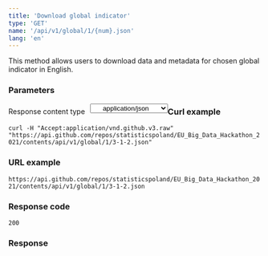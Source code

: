 ```yaml
---
title: 'Download global indicator'
type: 'GET'
name: '/api/v1/global/1/{num}.json'
lang: 'en'
---
```


This method allows users to download data and metadata for chosen global indicator in English.

### Parameters



<p style='float:left;margin-top: 7px;'>Response content type</p>
<select style='float:left;padding: 0px 15px;width: 155px;margin-left: 10px;text-align-last: center;'>
  <option>application/json</option>
</select>

<div id='example2'>

<h3 id="przykładowy-curl">Curl example</h3>

<p><code class="highlighter-rouge">curl -H "Accept:application/vnd.github.v3.raw" "https://api.github.com/repos/statisticspoland/EU_Big_Data_Hackathon_2021/contents/api/v1/global/1/3-1-2.json"</code></p>

<h3 id="przykładowy-url">URL example</h3>

<p><code class="highlighter-rouge">https://api.github.com/repos/statisticspoland/EU_Big_Data_Hackathon_2021/contents/api/v1/global/1/3-1-2.json</code></p>

<h3 id="przykładowy-kod-odpowiedzi">Response code</h3>

<p><code class="highlighter-rouge">200</code></p>

<h3 id="przykładowa-odpowiedź">Response</h3>

<p><code class="highlighter-rouge" id="show-data-1-1-1-en">
</code></p>

</div>


<script>

$.getJSON('http://127.0.0.1:4000/api/v1/global/1/1-1-2.json', function(data) {
    $('#show-data-1-1-1-en').html(JSON.stringify(data, null, 2));
});

</script>
